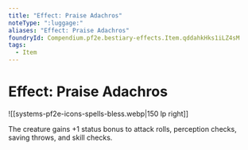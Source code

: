 ```yaml
---
title: "Effect: Praise Adachros"
noteType: ":luggage:"
aliases: "Effect: Praise Adachros"
foundryId: Compendium.pf2e.bestiary-effects.Item.qddahkHks1iLZ4sM
tags:
  - Item
---
```


# Effect: Praise Adachros
![[systems-pf2e-icons-spells-bless.webp|150 lp right]]

The creature gains +1 status bonus to attack rolls, perception checks, saving throws, and skill checks.
